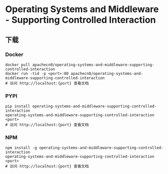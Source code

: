 # Operating Systems and Middleware - Supporting Controlled Interaction

## 下载

### Docker

```
docker pull apachecn0/operating-systems-and-middleware-supporting-controlled-interaction
docker run -tid -p <port>:80 apachecn0/operating-systems-and-middleware-supporting-controlled-interaction
# 访问 http://localhost:{port} 查看文档
```

### PYPI

```
pip install operating-systems-and-middleware-supporting-controlled-interaction
operating-systems-and-middleware-supporting-controlled-interaction <port>
# 访问 http://localhost:{port} 查看文档
```

### NPM

```
npm install -g operating-systems-and-middleware-supporting-controlled-interaction
operating-systems-and-middleware-supporting-controlled-interaction <port>
# 访问 http://localhost:{port} 查看文档
```